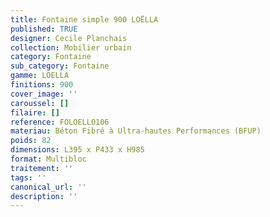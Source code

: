 ```yaml
---
title: Fontaine simple 900 LOËLLA 
published: TRUE
designer: Cecile Planchais
collection: Mobilier urbain
category: Fontaine
sub_category: Fontaine
gamme: LOELLA
finitions: 900
cover_image: ''
caroussel: []
filaire: []
reference: FOLOELL0106
materiau: Béton Fibré à Ultra-hautes Performances (BFUP)
poids: 82
dimensions: L395 x P433 x H985 
format: Multibloc
traitement: ''
tags: ''
canonical_url: ''
description: ''
---
```

